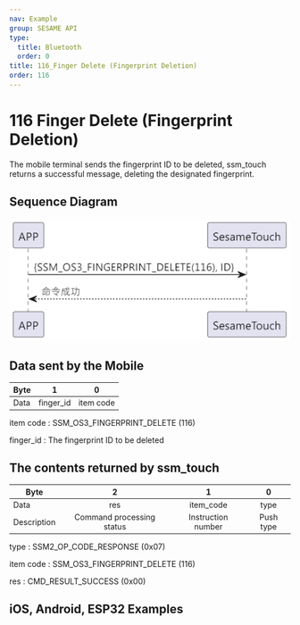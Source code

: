 ```yaml
---
nav: Example
group: SESAME API
type:
  title: Bluetooth
  order: 0
title: 116_Finger Delete (Fingerprint Deletion)
order: 116
---
```


# 116 Finger Delete (Fingerprint Deletion)

The mobile terminal sends the fingerprint ID to be deleted, ssm_touch returns a successful message, deleting the designated fingerprint.

## Sequence Diagram

<p align="left" >
  <img src="./src/finger_delete/finger_delete.png" alt="" title="">
</p>

## Data sent by the Mobile

| Byte |     1     |     0     |
| ---- | :-------: | :-------: |
| Data | finger_id | item code |

item code : SSM_OS3_FINGERPRINT_DELETE (116)

finger_id : The fingerprint ID to be deleted

## The contents returned by ssm_touch

| Byte |      2       |     1     |    0     |
| ---- | :----------: | :-------: | :------: |
| Data |     res      | item_code |   type   |
| Description | Command processing status | Instruction number  | Push type |

type : SSM2_OP_CODE_RESPONSE (0x07)

item code : SSM_OS3_FINGERPRINT_DELETE (116)

res : CMD_RESULT_SUCCESS (0x00)

## iOS, Android, ESP32 Examples

<CustomBashOSPlatformFingerDelete ios='true' android='true'  esp32='true'/>